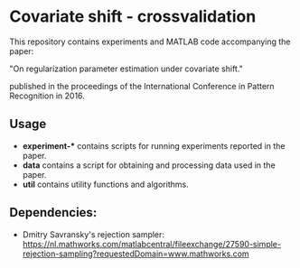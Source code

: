 # Covariate shift - crossvalidation

This repository contains experiments and MATLAB code accompanying the paper:

"On regularization parameter estimation under covariate shift."

published in the proceedings of the International Conference in Pattern Recognition in 2016.

## Usage

- __experiment-*__ contains scripts for running experiments reported in the paper.
- __data__ contains a script for obtaining and processing data used in the paper.
- __util__ contains utility functions and algorithms.

## Dependencies:

- Dmitry Savransky's rejection sampler: https://nl.mathworks.com/matlabcentral/fileexchange/27590-simple-rejection-sampling?requestedDomain=www.mathworks.com
